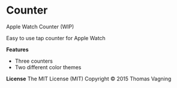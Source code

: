 # Counter
Apple Watch Counter (WIP)

Easy to use tap counter for Apple Watch

**Features**
- Three counters
- Two different color themes

**License** 
The MIT License (MIT)
Copyright © 2015 Thomas Vagning
